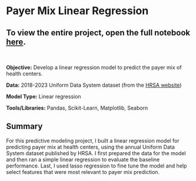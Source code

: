 # Payer Mix Linear Regression

## To view the entire project, open the full notebook [here](https://github.com/tyler-dardis/Payer-Mix-Linear-Regression/blob/main/Payer_Mix_Linear_Regression.ipynb).
<br>

**Objective:** Develop a linear regression model to predict the payer mix of health centers.

**Data:** 2018-2023 Uniform Data System dataset (from the [HRSA website](data.HRSA.gov))

**Model Type:** Linear regression

**Tools/Libraries:** Pandas, Scikit-Learn, Matplotlib, Seaborn
<br>

## Summary

For this predictive modeling project, I built a linear regression model for predicting payer mix at health centers, using the annual Uniform Data System dataset published by HRSA. I first prepared the data for the model and then ran a simple linear regression to evaluate the baseline performance. Last, I used lasso regression to fine tune the model and help select features that were most relevant to payer mix prediction.
